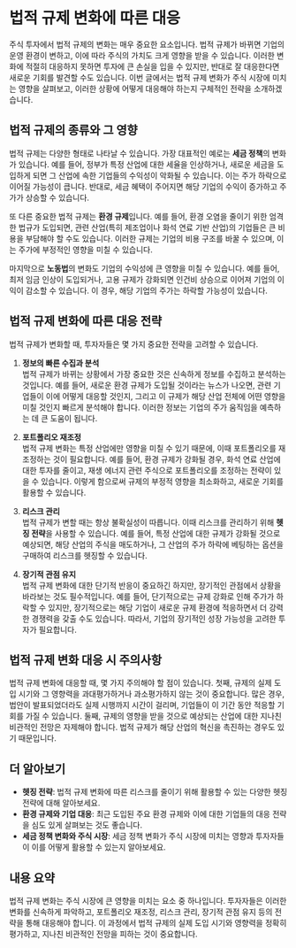 # 법적 규제 변화에 따른 대응

주식 투자에서 법적 규제의 변화는 매우 중요한 요소입니다. 법적 규제가 바뀌면 기업의 운영 환경이 변하고, 이에 따라 주식의 가치도 크게 영향을 받을 수 있습니다. 이러한 변화에 적절히 대응하지 못하면 투자에 큰 손실을 입을 수 있지만, 반대로 잘 대응한다면 새로운 기회를 발견할 수도 있습니다. 이번 글에서는 법적 규제 변화가 주식 시장에 미치는 영향을 살펴보고, 이러한 상황에 어떻게 대응해야 하는지 구체적인 전략을 소개하겠습니다.

## 법적 규제의 종류와 그 영향

법적 규제는 다양한 형태로 나타날 수 있습니다. 가장 대표적인 예로는 **세금 정책**의 변화가 있습니다. 예를 들어, 정부가 특정 산업에 대한 세율을 인상하거나, 새로운 세금을 도입하게 되면 그 산업에 속한 기업들의 수익성이 악화될 수 있습니다. 이는 주가 하락으로 이어질 가능성이 큽니다. 반대로, 세금 혜택이 주어지면 해당 기업의 수익이 증가하고 주가가 상승할 수 있습니다.

또 다른 중요한 법적 규제는 **환경 규제**입니다. 예를 들어, 환경 오염을 줄이기 위한 엄격한 법규가 도입되면, 관련 산업(특히 제조업이나 화석 연료 기반 산업)의 기업들은 큰 비용을 부담해야 할 수도 있습니다. 이러한 규제는 기업의 비용 구조를 바꿀 수 있으며, 이는 주가에 부정적인 영향을 미칠 수 있습니다.

마지막으로 **노동법**의 변화도 기업의 수익성에 큰 영향을 미칠 수 있습니다. 예를 들어, 최저 임금 인상이 도입되거나, 고용 규제가 강화되면 인건비 상승으로 이어져 기업의 이익이 감소할 수 있습니다. 이 경우, 해당 기업의 주가는 하락할 가능성이 있습니다.

## 법적 규제 변화에 따른 대응 전략

법적 규제가 변화할 때, 투자자들은 몇 가지 중요한 전략을 고려할 수 있습니다.

1. **정보의 빠른 수집과 분석**  
   법적 규제가 바뀌는 상황에서 가장 중요한 것은 신속하게 정보를 수집하고 분석하는 것입니다. 예를 들어, 새로운 환경 규제가 도입될 것이라는 뉴스가 나오면, 관련 기업들이 이에 어떻게 대응할 것인지, 그리고 이 규제가 해당 산업 전체에 어떤 영향을 미칠 것인지 빠르게 분석해야 합니다. 이러한 정보는 기업의 주가 움직임을 예측하는 데 큰 도움이 됩니다.

2. **포트폴리오 재조정**  
   법적 규제 변화는 특정 산업에만 영향을 미칠 수 있기 때문에, 이때 포트폴리오를 재조정하는 것이 필요합니다. 예를 들어, 환경 규제가 강화될 경우, 화석 연료 산업에 대한 투자를 줄이고, 재생 에너지 관련 주식으로 포트폴리오를 조정하는 전략이 있을 수 있습니다. 이렇게 함으로써 규제의 부정적 영향을 최소화하고, 새로운 기회를 활용할 수 있습니다.

3. **리스크 관리**  
   법적 규제가 변할 때는 항상 불확실성이 따릅니다. 이때 리스크를 관리하기 위해 **헷징 전략**을 사용할 수 있습니다. 예를 들어, 특정 산업에 대한 규제가 강화될 것으로 예상되면, 해당 산업의 주식을 매도하거나, 그 산업의 주가 하락에 베팅하는 옵션을 구매하여 리스크를 헷징할 수 있습니다.

4. **장기적 관점 유지**  
   법적 규제 변화에 대한 단기적 반응이 중요하긴 하지만, 장기적인 관점에서 상황을 바라보는 것도 필수적입니다. 예를 들어, 단기적으로는 규제 강화로 인해 주가가 하락할 수 있지만, 장기적으로는 해당 기업이 새로운 규제 환경에 적응하면서 더 강력한 경쟁력을 갖출 수도 있습니다. 따라서, 기업의 장기적인 성장 가능성을 고려한 투자가 필요합니다.

## 법적 규제 변화 대응 시 주의사항

법적 규제 변화에 대응할 때, 몇 가지 주의해야 할 점이 있습니다. 첫째, 규제의 실제 도입 시기와 그 영향력을 과대평가하거나 과소평가하지 않는 것이 중요합니다. 많은 경우, 법안이 발표되었더라도 실제 시행까지 시간이 걸리며, 기업들이 이 기간 동안 적응할 기회를 가질 수 있습니다. 둘째, 규제의 영향을 받을 것으로 예상되는 산업에 대한 지나친 비관적인 전망은 자제해야 합니다. 법적 규제가 해당 산업의 혁신을 촉진하는 경우도 있기 때문입니다.

## 더 알아보기

- **헷징 전략**: 법적 규제 변화에 따른 리스크를 줄이기 위해 활용할 수 있는 다양한 헷징 전략에 대해 알아보세요.
- **환경 규제와 기업 대응**: 최근 도입된 주요 환경 규제와 이에 대한 기업들의 대응 전략을 심도 있게 살펴보는 것도 좋습니다.
- **세금 정책 변화와 주식 시장**: 세금 정책 변화가 주식 시장에 미치는 영향과 투자자들이 이를 어떻게 활용할 수 있는지 알아보세요.

## 내용 요약

법적 규제 변화는 주식 시장에 큰 영향을 미치는 요소 중 하나입니다. 투자자들은 이러한 변화를 신속하게 파악하고, 포트폴리오 재조정, 리스크 관리, 장기적 관점 유지 등의 전략을 통해 대응해야 합니다. 이 과정에서 법적 규제의 실제 도입 시기와 영향력을 정확히 평가하고, 지나친 비관적인 전망을 피하는 것이 중요합니다.